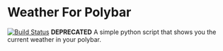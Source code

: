 # Weather For Polybar
[![Build Status](https://travis-ci.org/OfficialOxide/weatherForPolybar.svg?branch=master)](https://travis-ci.org/OfficialOxide/weatherForPolybar)
**DEPRECATED**
A simple python script that shows you the current weather in your polybar.
